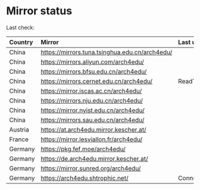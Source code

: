 <script src="./time.js"></script>
# Mirror status
Last check: <script type="text/javascript">localize(1754389841.6400957);</script>

|Country|Mirror|Last update|
|:------|:-----|:----------|
|China|https://mirrors.tuna.tsinghua.edu.cn/arch4edu/|<script type="text/javascript">localize(1754376915);</script>|
|China|https://mirrors.aliyun.com/arch4edu/|<script type="text/javascript">localize(1754333557);</script>|
|China|https://mirrors.bfsu.edu.cn/arch4edu/|<script type="text/javascript">localize(1754333557);</script>|
|China|https://mirrors.cernet.edu.cn/arch4edu/|ReadTimeout|
|China|https://mirror.iscas.ac.cn/arch4edu/|<script type="text/javascript">localize(1754376915);</script>|
|China|https://mirrors.nju.edu.cn/arch4edu/|<script type="text/javascript">localize(1754333557);</script>|
|China|https://mirror.nyist.edu.cn/arch4edu/|<script type="text/javascript">localize(1754333557);</script>|
|China|https://mirrors.sau.edu.cn/arch4edu/|<script type="text/javascript">localize(1754074315);</script>|
|Austria|https://at.arch4edu.mirror.kescher.at/|<script type="text/javascript">localize(1754333557);</script>|
|France|https://mirror.lesviallon.fr/arch4edu/|<script type="text/javascript">localize(1754333557);</script>|
|Germany|https://pkg.fef.moe/arch4edu/|<script type="text/javascript">localize(1754333557);</script>|
|Germany|https://de.arch4edu.mirror.kescher.at/|<script type="text/javascript">localize(1754333557);</script>|
|Germany|https://mirror.sunred.org/arch4edu/|<script type="text/javascript">localize(1754333557);</script>|
|Germany|https://arch4edu.shtrophic.net/|ConnectionError|

<script src="./tablefilter/tablefilter.js"></script>
<script src="./table.js"></script>